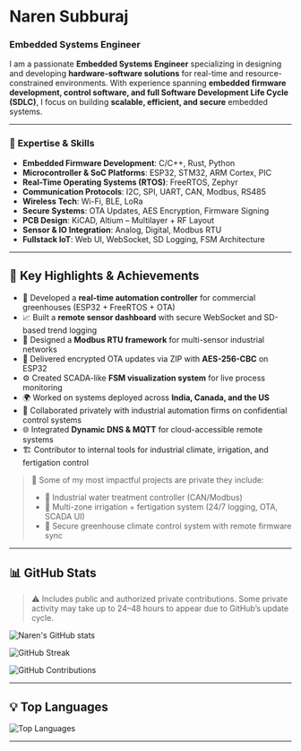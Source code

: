 # **Naren Subburaj**  
### **Embedded Systems Engineer**  

I am a passionate **Embedded Systems Engineer** specializing in designing and developing **hardware-software solutions** for real-time and resource-constrained environments. With experience spanning **embedded firmware development, control software, and full Software Development Life Cycle (SDLC)**, I focus on building **scalable, efficient, and secure** embedded systems.  

---

### 🔹 **Expertise & Skills**  
- **Embedded Firmware Development**: C/C++, Rust, Python  
- **Microcontroller & SoC Platforms**: ESP32, STM32, ARM Cortex, PIC  
- **Real-Time Operating Systems (RTOS)**: FreeRTOS, Zephyr  
- **Communication Protocols**: I2C, SPI, UART, CAN, Modbus, RS485  
- **Wireless Tech**: Wi-Fi, BLE, LoRa  
- **Secure Systems**: OTA Updates, AES Encryption, Firmware Signing  
- **PCB Design**: KiCAD, Altium – Multilayer + RF Layout  
- **Sensor & IO Integration**: Analog, Digital, Modbus RTU  
- **Fullstack IoT**: Web UI, WebSocket, SD Logging, FSM Architecture  

---

## 🚀 **Key Highlights & Achievements**  
- 🔧 Developed a **real-time automation controller** for commercial greenhouses (ESP32 + FreeRTOS + OTA)  
- 📈 Built a **remote sensor dashboard** with secure WebSocket and SD-based trend logging  
- 🧠 Designed a **Modbus RTU framework** for multi-sensor industrial networks  
- 🔐 Delivered encrypted OTA updates via ZIP with **AES-256-CBC** on ESP32  
- ⚙️ Created SCADA-like **FSM visualization system** for live process monitoring  
- 🌍 Worked on systems deployed across **India, Canada, and the US**  
- 🧰 Collaborated privately with industrial automation firms on confidential control systems  
- 🌐 Integrated **Dynamic DNS & MQTT** for cloud-accessible remote systems  
- 🏗️ Contributor to internal tools for industrial climate, irrigation, and fertigation control  

> 💼 Some of my most impactful projects are private they include:  
> - 🔹 Industrial water treatment controller (CAN/Modbus)  
> - 🔹 Multi-zone irrigation + fertigation system (24/7 logging, OTA, SCADA UI)  
> - 🔹 Secure greenhouse climate control system with remote firmware sync  

---

## 📊 **GitHub Stats**  
> ⚠️ Includes public and authorized private contributions. Some private activity may take up to 24–48 hours to appear due to GitHub’s update cycle.

![Naren's GitHub stats](https://github-readme-stats.vercel.app/api?username=narensraj&show_icons=true&theme=radical&count_private=true&include_all_commits=true&cache_seconds=1)

![GitHub Streak](https://github-readme-streak-stats.herokuapp.com/?user=narensraj&theme=radical&cache_seconds=1)

![GitHub Contributions](https://github-contributor-stats.vercel.app/api?username=narensraj&theme=radical&cache=1)

---

## 💡 **Top Languages**  
![Top Languages](https://github-readme-stats.vercel.app/api/top-langs/?username=narensraj&layout=compact&theme=radical&cache_seconds=1)

---
